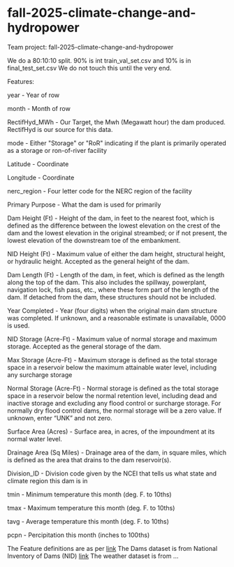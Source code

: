 # fall-2025-climate-change-and-hydropower
Team project: fall-2025-climate-change-and-hydropower

We do a 80:10:10 split. 90% is int train_val_set.csv and 10% is in final_test_set.csv We do not touch this until the very end.

Features:

year - Year of row

month - Month of row

RectifHyd_MWh - Our Target, the Mwh (Megawatt hour) the dam produced. RectifHyd is our source for this data.

mode - Either "Storage" or "RoR" indicating if the plant is primarily operated as a storage or ron-of-river facility

Latitude - Coordinate

Longitude - Coordinate

nerc_region -  Four letter code for the NERC region of the facility

Primary Purpose - What the dam is used for primarily

Dam Height (Ft) - Height of the dam, in feet to the nearest foot, which is defined as the difference between the lowest elevation on the crest of the dam and the lowest elevation in the original streambed; or if not present, the lowest elevation of the downstream toe of the embankment.

NID Height (Ft) - Maximum value of either the dam height, structural height, or hydraulic height. Accepted as the general height of the dam.

Dam Length (Ft) - Length of the dam, in feet, which is defined as the length along the top of the dam. This also includes the spillway, powerplant, navigation lock, fish pass, etc., where these form part of the length of the dam. If detached from the dam, these structures should not be included.

Year Completed - Year (four digits) when the original main dam structure was completed. If unknown, and a reasonable estimate is unavailable, 0000 is used.

NID Storage (Acre-Ft) - Maximum value of normal storage and maximum storage. Accepted as the general storage of the dam.

Max Storage (Acre-Ft) - Maximum storage is defined as the total storage space in a reservoir below the maximum attainable water level, including any surcharge storage

Normal Storage (Acre-Ft) - Normal storage is defined as the total storage space in a reservoir below the normal retention level, including dead and inactive storage and excluding any flood control or surcharge storage. For normally dry flood control dams, the normal storage will be a zero value. If unknown, enter “UNK” and not zero.

Surface Area (Acres) - Surface area, in acres, of the impoundment at its normal water level.

Drainage Area (Sq Miles) - Drainage area of the dam, in square miles, which is defined as the area that drains to the dam reservoir(s).

Division_ID - Division code given by the NCEI that tells us what state and climate region this dam is in

tmin - Minimum temperature this month (deg. F. to 10ths)

tmax - Maximum temperature this month (deg. F. to 10ths)

tavg - Average temperature this month (deg. F. to 10ths)

pcpn - Percipitation this month (inches to 100ths)

The Feature definitions are as per [link](https://floridadep.gov/sites/default/files/Dam%20Parameter%20Definitions.pdf)
The Dams dataset is from National Inventory of Dams (NID) [link](https://nid.sec.usace.army.mil/nid/#/)
The weather dataset is from ...
 
